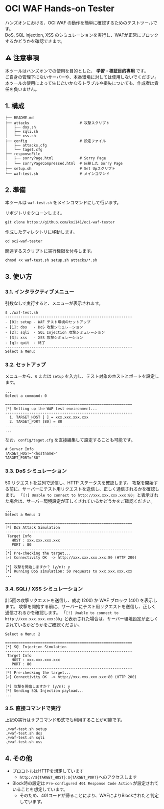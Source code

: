 # OCI WAF Hands-on Tester
ハンズオンにおける、OCI WAF の動作を簡単に確認するためのテストツールです。  
DoS, SQL Injection, XSS のシミュレーションを実行し、WAFが正常にブロックするかどうかを確認できます。

## ⚠️ 注意事項

本ツールはハンズオンでの使用を目的とした、 **学習・検証目的専用** です。  
ご自身の管理下にないサーバーや、本番環境に対しては使用しないでください。本ツールの使用によって生じたいかなるトラブルや損失についても、作成者は責任を負いません。  


## 1. 構成
```
├── README.md
├── attacks                       # 攻撃スクリプト
│   ├── dos.sh
│   ├── sqli.sh
│   └── xss.sh
├── config                        # 設定ファイル
│   ├── attacks.cfg
│   └── taget.cfg
├── responseFile
│   ├── sorryPage.html            # Sorry Page
│   └── sorryPageCompressed.html  # 圧縮した Sorry Page
├── setup.sh                      # Set Upスクリプト
└── waf-test.sh                   # メインコマンド
```

## 2. 準備
本ツールは `waf-test.sh` をメインコマンドにして行います。

リポジトリをクローンします。
```
git clone https://github.com/koi141/oci-waf-tester
```

作成したディレクトリに移動します。
```
cd oci-waf-tester
```

関連するスクリプトに実行権限を付与します。
```
chmod +x waf-test.sh setup.sh attacks/*.sh
```

## 3. 使い方
### 3.1. インタラクティブメニュー

引数なしで実行すると、メニューが表示されます。
```
$ ./waf-test.sh 
----------------------------------------------------------
- [0]: setup - WAF テスト環境のセットアップ
- [1]: dos   - DoS 攻撃シミュレーション
- [2]: sqli  - SQL Injection 攻撃シミュレーション
- [3]: xss   - XSS 攻撃シミュレーション
- [q]: quit  - 終了
----------------------------------------------------------
Select a Menu: 
```

### 3.2. セットアップ
メニューから、`0` または `setup` を入力し、テスト対象のホストとポートを設定します。
```
...
Select a command: 0

==========================================================
[*] Setting up the WAF test environment...
----------------------------------------------------------
  1. TARGET_HOST [ ] = xxx.xxx.xxx.xxx
  2. TARGET_PORT [80] = 80
----------------------------------------------------------
...
```

なお、`config/taget.cfg` を直接編集して設定することも可能です。
```
# Server Info
TARGET_HOST="<hostname>"
TARGET_PORT="80"
```

### 3.3. DoS シミュレーション
50 リクエストを並列で送信し、HTTP ステータスを確認します。
攻撃を開始する前に、サーバーにテスト用リクエストを送信し、正しく通信されるかを確認します。
「`[!] Unable to connect to http://xxx.xxx.xxx.xxx:80`」と表示された場合は、サーバー環境設定が正しくされているかどうかをご確認ください。

```
...
Select a Menu: 1

==========================================================
[*] DoS Attack Simulation
----------------------------------------------------------
 Target Info
   HOST : xxx.xxx.xxx.xxx
   PORT : 80
----------------------------------------------------------
[*] Pre-checking the target...
[✓] Connectivity OK  -> http://xxx.xxx.xxx.xxx:80 (HTTP 200)

[*] 攻撃を開始しますか？ (y/n): y
[*] Running DoS simulation: 50 requests to xxx.xxx.xxx.xxx
...
```

### 3.4. SQLi / XSS シミュレーション
計5回の攻撃リクエストを送信し、成功 (200) か WAF ブロック (401) を表示します。
攻撃を開始する前に、サーバーにテスト用リクエストを送信し、正しく通信されるかを確認します。
「`[!] Unable to connect to http://xxx.xxx.xxx.xxx:80`」と表示された場合は、サーバー環境設定が正しくされているかどうかをご確認ください。

```
Select a Menu: 2

==========================================================
[*] SQL Injection Simulation
----------------------------------------------------------
 Target Info
   HOST : xxx.xxx.xxx.xxx
   PORT : 80
----------------------------------------------------------
[*] Pre-checking the target...
[✓] Connectivity OK  -> http://xxx.xxx.xxx.xxx:80 (HTTP 200)

[*] 攻撃を開始しますか？ (y/n): y
[*] Sending SQL Injection payload...
...
```

### 3.5. 直接コマンドで実行
上記の実行はサブコマンド形式でも利用することが可能です。
```
./waf-test.sh setup
./waf-test.sh dos
./waf-test.sh sqli
./waf-test.sh xss
```


## 4. その他
- プロコトルはHTTPを想定しています
    - `http://${TARGET_HOST}:${TARGET_PORT}`へのアクセスします
- Block時の設定は `Pre-configured 401 Response Code Action` が設定されていることを想定しています。
    - そのため、401コードが帰ることにより、WAFによりBlockされたと判定しています。
